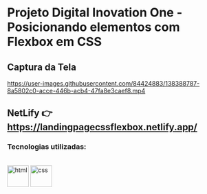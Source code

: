 # Projeto Digital Inovation One - Posicionando elementos com Flexbox em CSS


## Captura da Tela

https://user-images.githubusercontent.com/84424883/138388787-8a5802c0-acce-446b-acb4-47fa8e3caef8.mp4

## NetLify 👉https://landingpagecssflexbox.netlify.app/

### Tecnologias utilizadas:
<br>
<div style="display=inline-block">
  <img src="https://cdn.iconscout.com/icon/free/png-64/html5-2038876-1720089.png" alt="html"width="50px" height="50px"/>
  <img src="https://cdn.jsdelivr.net/gh/devicons/devicon/icons/css3/css3-original-wordmark.svg" alt="css" width="50px" height="50px"/> 
 </div>
